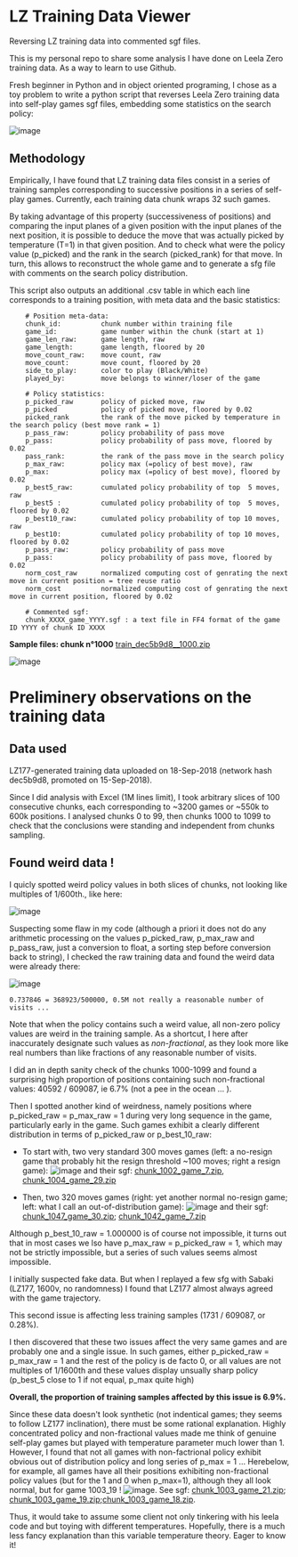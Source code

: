 # LZ Training Data Viewer
Reversing LZ training data into commented sgf files.

This is my personal repo to share some analysis I have done on Leela Zero training data. As a way to learn to use Github.

Fresh beginner in Python and in object oriented programing, I chose as a toy problem to write a python script that reverses Leela Zero training data into self-play games sgf files, embedding some statistics on the search policy:

![image](https://user-images.githubusercontent.com/37498331/46257726-b7b93a00-c4be-11e8-9a2f-978c3c632e3c.png)

## Methodology

Empirically, I have found that LZ training data files consist in a series of training samples corresponding to successive positions in a series of self-play games. Currently, each training data chunk wraps 32 such games.

By taking advantage of this property (successiveness of positions) and comparing the input planes of a given position with the input planes of the next position, it is possible to deduce the move that was actually picked by temperature (T=1) in that given position. And to check what were the policy value (p_picked) and the rank in the search (picked_rank) for that move. In turn, this allows to reconstruct the whole game and to generate a sfg file with comments on the search policy distribution.

This script also outputs an additional .csv table in which each line corresponds to a training position, with meta data and the basic statistics:

```
    # Position meta-data:
    chunk_id:          chunk number within training file
    game_id:           game number within the chunk (start at 1)
    game_len_raw:      game length, raw
    game_length:       game length, floored by 20
    move_count_raw:    move count, raw
    move_count:        move count, floored by 20
    side_to_play:      color to play (Black/White)
    played_by:         move belongs to winner/loser of the game
    
    # Policy statistics:
    p_picked_raw       policy of picked move, raw
    p_picked           policy of picked move, floored by 0.02
    picked_rank        the rank of the move picked by temperature in the search policy (best move rank = 1)
    p_pass_raw:        policy probability of pass move
    p_pass:            policy probability of pass move, floored by 0.02
    pass_rank:         the rank of the pass move in the search policy 
    p_max_raw:         policy max (=policy of best move), raw
    p_max:             policy max (=policy of best move), floored by 0.02
    p_best5_raw:       cumulated policy probability of top  5 moves, raw
    p_best5 :          cumulated policy probability of top  5 moves, floored by 0.02
    p_best10_raw:      cumulated policy probability of top 10 moves, raw
    p_best10:          cumulated policy probability of top 10 moves, floored by 0.02
    p_pass_raw:        policy probability of pass move
    p_pass:            policy probability of pass move, floored by 0.02
    norm_cost_raw      normalized computing cost of genrating the next move in current position = tree reuse ratio
    norm_cost          normalized computing cost of genrating the next move in current position, floored by 0.02
    
    # Commented sgf:
    chunk_XXXX_game_YYYY.sgf : a text file in FF4 format of the game ID YYYY of chunk ID XXXX
```

**Sample files: chunk n°1000**
[train_dec5b9d8__1000.zip](https://github.com/Ishinoshita/Leela-Zero-Training-Data-Viewer/files/2435705/train_dec5b9d8__1000.zip)

![image](https://user-images.githubusercontent.com/37498331/46316483-947eaf80-c5d0-11e8-9de1-9e48dc87530a.png)


# Preliminery observations on the training data

## Data used

LZ177-generated training data uploaded on 18-Sep-2018 (network hash dec5b9d8, promoted on 15-Sep-2018).

Since I did analysis with Excel (1M lines limit), I took arbitrary slices of 100 consecutive chunks, each corresponding to ~3200 games or ~550k to 600k positions. I analysed chunks 0 to 99, then chunks 1000 to 1099 to check that the conclusions were standing and independent from chunks sampling.

## Found weird data !

I quicly spotted weird policy values in both slices of chunks, not looking like multiples of 1/600th., like here:

![image](https://user-images.githubusercontent.com/37498331/46261875-fb7d6500-c4f9-11e8-8de8-0245f2b93eeb.png)

Suspecting some flaw in my code (although a priori it does not do any arithmetic processing on the values p_picked_raw, p_max_raw and p_pass_raw, just a conversion to float, a sorting step before conversion back to string), I checked the raw training data and found the weird data were already there:

![image](https://user-images.githubusercontent.com/37498331/46261993-7004d380-c4fb-11e8-8b62-de236773cdc7.png)

    0.737846 = 368923/500000, 0.5M not really a reasonable number of visits ...

Note that when the policy contains such a weird value, all non-zero policy values are weird in the training sample. As a shortcut, I here after inaccurately designate such values as *non-fractional*, as they look more like real numbers than like fractions of any reasonable number of visits.

I did an in depth sanity check of the chunks 1000-1099 and found a surprising high proportion of positions containing such non-fractional values: 40592 / 609087, ie 6.7% (not a pee in the ocean ... ).

Then I spotted another kind of weirdness, namely positions where p_picked_raw = p_max_raw = 1 during very long sequence in the game, particularly early in the game. Such games exhibit a clearly different distribution in terms of p_picked_raw or p_best_10_raw:

* To start with, two very standard 300 moves games (left: a no-resign game that probably hit the resign threshold ~100 moves; right a resign game):
![image](https://user-images.githubusercontent.com/37498331/46262164-a8a5ac80-c4fd-11e8-9910-9d9c626efd26.png)
and their sgf:  [chunk_1002_game_7.zip](https://github.com/Ishinoshita/LZ-Training-Data-Viewer/files/2432011/chunk_1002_game_7.zip), [chunk_1004_game_29.zip](https://github.com/Ishinoshita/LZ-Training-Data-Viewer/files/2432012/chunk_1004_game_29.zip)

* Then, two 320 moves games (right: yet another normal no-resign game; left: what I call an out-of-distribution game): 
![image](https://user-images.githubusercontent.com/37498331/46262178-c541e480-c4fd-11e8-8782-589ba62aaa76.png)
and their sgf: [chunk_1047_game_30.zip](https://github.com/Ishinoshita/Leela-Zero-Training-Data-Viewer/files/2435778/chunk_1047_game_30.zip); 
[chunk_1042_game_7.zip](https://github.com/Ishinoshita/Leela-Zero-Training-Data-Viewer/files/2435779/chunk_1042_game_7.zip)

Although p_best_10_raw = 1.000000 is of course not impossible, it turns out that in most cases we lso have p_max_raw = p_picked_raw = 1, which may not be strictly impossible, but a series of such values seems almost impossible.

I initially suspected fake data. But when I replayed a few sfg with Sabaki (LZ177, 1600v, no randomness) I found that LZ177 almost always agreed with the game trajectory.

This second issue is affecting less training samples (1731 / 609087, or 0.28%).

I then discovered that these two issues affect the very same games and are probably one and a single issue. In such games, either p_picked_raw = p_max_raw = 1 and the rest of the policy is de facto 0, or all values are not multiples of 1/1600th and these values display unsually sharp policy (p_best_5 close to 1 if not equal, p_max quite high) 

**Overall, the proportion of training samples affected by this issue is 6.9%.**

Since these data doesn't look synthetic (not indentical games; they seems to follow LZ177 inclination), there must be some rational explanation. Highly concentrated policy and non-fractional values made me think of genuine self-play games but played with temperature parameter  much lower than 1. However, I found that not all games with non-factrional policy exhibit obvious out of distribution policy and long series of p_max = 1 ... Herebelow, for example, all games have all their positions exhibiting non-fractional policy values (but for the 1 and 0 when p_max=1), although they all look normal, but for game 1003_19 !
![image](https://user-images.githubusercontent.com/37498331/46262441-8c0b7380-c501-11e8-923e-3514e61049ee.png).
See sgf: [chunk_1003_game_21.zip](https://github.com/Ishinoshita/Leela-Zero-Training-Data-Viewer/files/2435854/chunk_1003_game_21.zip); [chunk_1003_game_19.zip](https://github.com/Ishinoshita/Leela-Zero-Training-Data-Viewer/files/2435858/chunk_1003_game_19.zip);[chunk_1003_game_18.zip](https://github.com/Ishinoshita/Leela-Zero-Training-Data-Viewer/files/2435855/chunk_1003_game_18.zip). 

Thus, it would take to assume some client not only tinkering with his leela code and but toying with different temperatures.
Hopefully, there is a much less fancy explanation than this variable temperature theory. Eager to know it! 
